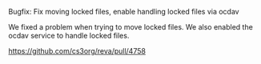Bugfix: Fix moving locked files, enable handling locked files via ocdav

We fixed a problem when trying to move locked files. We also enabled the ocdav service to handle locked files.

https://github.com/cs3org/reva/pull/4758
